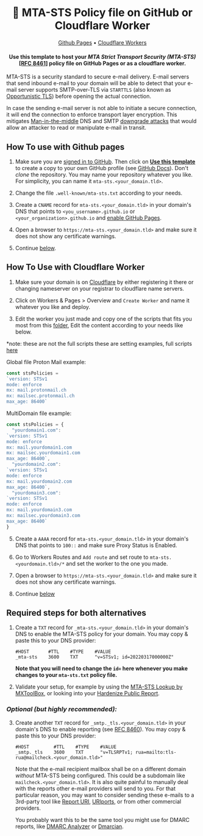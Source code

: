 <h1 align="center">
  <br>
  📩 MTA-STS Policy file on GitHub or Cloudflare Worker
  <br>
</h1>

<p align="center">
  <a href="#how-to-use-with-github-pages">Github Pages</a> •
  <a href="#how-to-use-with-cloudflare-worker">Cloudflare Workers</a>
</p>

<h4 align="center">Use this template to host your <i>MTA Strict Transport Security (MTA-STS)</i> <a href="https://datatracker.ietf.org/doc/html/rfc8461">[RFC 8461]</a> policy file on GitHub Pages or as a cloudflare worker.</h4>

MTA-STS is a security standard to secure e-mail delivery. E-mail servers that send inbound e-mail to your domain will be able to detect that your e-mail server supports SMTP-over-TLS via `STARTTLS` (also known as [Opportunistic TLS](https://en.wikipedia.org/wiki/Opportunistic_TLS)) before opening the actual connection.

In case the sending e-mail server is not able to initiate a secure connection, it will end the connection to enforce transport layer encryption. This mitigates [Man-in-the-middle](https://en.wikipedia.org/wiki/Man-in-the-middle_attack) DNS and SMTP [downgrade attacks](https://en.wikipedia.org/wiki/Downgrade_attack) that would allow an attacker to read or manipulate e-mail in transit.

## How To use with Github pages

1. Make sure you are [signed in to GitHub](https://github.com/login). Then click on [**Use this template**](https://github.com/BourbonCrow/email/generate) to create a copy to your own GitHub profile (see [GitHub Docs](https://docs.github.com/en/repositories/creating-and-managing-repositories/creating-a-repository-from-a-template)). Don't _clone_ the repository.
   You may name your repository whatever you like. For simplicity, you can name it `mta-sts.<your_domain.tld>`.

2. Change the file `.well-known/mta-sts.txt` according to your needs.

3. Create a `CNAME` record for `mta-sts.<your_domain.tld>` in your domain's DNS that points to `<you_username>.github.io` or `<your_organization>.github.io` and [enable GitHub Pages](https://docs.github.com/articles/using-a-custom-domain-with-github-pages/).

4. Open a browser to `https://mta-sts.<your_domain.tld>` and make sure it does not show any certificate warnings.

5. Continue <a href="#required-steps-for-both-alternatives">below</a>.


## How To Use with Cloudflare Worker

1. Make sure your domain is on [Cloudflare](https://dash.cloudflare.com/) by either registering it there or changing nameserver on your registrar to cloudflare name servers.

2. Click on Workers & Pages > Overview and `Create Worker` and name it whatever you like and deploy.

3. Edit the worker you just made and copy one of the scripts that fits you most from this [folder](https://github.com/BourbonCrow/email/tree/main/.cloudflare-workers), Edit the content according to your needs like below.

*note: these are not the full scripts these are setting examples, full scripts [here](https://github.com/BourbonCrow/email/tree/main/.cloudflare-workers)

Global file Proton Mail example:
```js
const stsPolicies =
`version: STSv1
mode: enforce
mx: mail.protonmail.ch
mx: mailsec.protonmail.ch
max_age: 86400`
```
MultiDomain file example:
```js
const stsPolicies = {
  "yourdomain1.com":
`version: STSv1
mode: enforce
mx: mail.yourdomain1.com
mx: mailsec.yourdomain1.com
max_age: 86400`,
  "yourdomain2.com":
`version: STSv1
mode: enforce
mx: mail.yourdomain2.com
max_age: 86400`,
  "yourdomain3.com":
`version: STSv1
mode: enforce
mx: mail.yourdomain3.com
mx: mailsec.yourdomain3.com
max_age: 86400`
}
```

5. Create a `AAAA` record for `mta-sts.<your_domain.tld>` in your domain's DNS that points to `100::` and make sure Proxy Status is Enabled.

6. Go to Workers Routes and `Add route` and set route to `mta-sts.<yourdomain.tld>/*` and set the worker to the one you made.

7. Open a browser to `https://mta-sts.<your_domain.tld>` and make sure it does not show any certificate warnings.

8. Continue <a href="#required-steps-for-both-alternatives">below</a>


## Required steps for both alternatives

1. Create a `TXT` record for `_mta-sts.<your_domain.tld>` in your domain's DNS to enable the MTA-STS policy for your domain.
   You may copy & paste this to your DNS provider:

   ```dns
   #HOST       #TTL    #TYPE    #VALUE
   _mta-sts    3600    TXT      "v=STSv1; id=20220317000000Z"
   ```

   **Note that you will need to change the `id=` here whenever you make changes to your `mta-sts.txt` policy file.**
   

2. Validate your setup, for example by using the [MTA-STS Lookup by MXToolBox](https://mxtoolbox.com/mta-sts.aspx), or looking into your [Hardenize Public Report](https://www.hardenize.com/).

### *Optional (but __highly recommended__):*

3. Create another `TXT` record for `_smtp._tls.<your_domain.tld>` in your domain's DNS to enable reporting (see [RFC 8460](https://datatracker.ietf.org/doc/html/rfc8460)).
   You may copy & paste this to your DNS provider:

   ```dns
   #HOST         #TTL    #TYPE    #VALUE
   _smtp._tls    3600    TXT      "v=TLSRPTv1; rua=mailto:tls-rua@mailcheck.<your_domain.tld>"
   ```

   Note that the e-mail recipient mailbox shall be on a different domain _without_ MTA-STS being configured. This could be a subdomain like `mailcheck.<your_domain.tld>`.
   It is also quite painful to manually deal with the reports other e-mail providers will send to you. For that particular reason, you may want to consider sending these e-mails to a 3rd-party tool like [Report URI](https://report-uri.com/), [URIports](https://www.uriports.com/), or from other commercial providers.
   
   You probably want this to be the same tool you might use for DMARC reports, like [DMARC Analyzer](https://www.dmarcanalyzer.com/) or [Dmarcian](https://dmarcian.com/).
